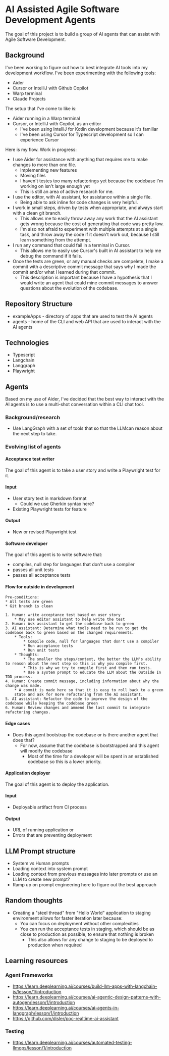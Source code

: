 # AI Assisted Agile Software Development Agents

The goal of this project is to build a group of AI agents that can assist with Agile Software Development.

## Background

I've been working to figure out how to best integrate AI tools into my development workflow.
I've been experimenting with the following tools:

* Aider
* Cursor or IntelliJ with Github Copilot
* Warp terminal
* Claude Projects

The setup that I've come to like is:

* Aider running in a Warp terminal
* Cursor, or IntelliJ with Copilot, as an editor
    * I've been using IntelliJ for Kotlin development because it's familiar
    * I've been using Cursor for Typescript development so I can experience Cursor

Here is my flow. Work in progress:

* I use Aider for assistance with anything that requires me to make changes to more than one file.
    * Implementing new features
    * Moving files
    * I haven't testes too many refactorings yet because the codebase I'm working on isn't large enough yet
    * This is still an area of active research for me.
* I use the editor, with AI assistant, for assistance within a single file.
    * Being able to ask inline for code changes is very helpful.
* I work in small steps, driven by tests when appropriate, and always start with a clean git branch.
    * This allows me to easily throw away any work that the AI assistant gets wrong
    because the cost of generating that code was pretty low.
    * I'm also not afraid to experiment with multiple attempts at a single task,
    and throw away the code if it doesn't work out, because I still learn something from the attempt.
* I run any command that could fail in a terminal in Cursor.
    * This allows me to easily use Cursor's built in AI assistant to help me debug the command if it fails.
* Once the tests are green, or any manual checks are compelete, I make a commit with a descriptive
    commit message that says why I made the commit and/or what I learned during that commit.
    * This description is important because I have a hypothesis that I would write an agent
    that could mine commit messages to answer questions about the evolution of the codebase.

## Repository Structure

* exampleApps - directory of apps that are used to test the AI agents
* agents - home of the CLI and web API that are used to interact with the AI agents

## Technologies

* Typescript
* Langchain
* Langgraph
* Playwright

## Agents

Based on my use of Aider, I've decided that the best way to interact with the AI agents is to use a multi-shot conversation within a CLI chat tool.

### Background/research

* Use LangGraph with a set of tools that so that the LLMcan reason about the next step to take.

### Evolving list of agents

#### Acceptance test writer

The goal of this agent is to take a user story and write a Playwright test for it.

#### Input
* User story text in markdown format
    * Could we use Gherkin syntax here?
* Existing Playwright tests for feature

#### Output
* New or revised Playwright test


#### Software developer

The goal of this agent is to write software that:

* compiles, null step for languages that don't use a compiler
* passes all unit tests
* passes all acceptance tests

#### Flow for outside in development
    Pre-conditions:
    * All tests are green
    * Git branch is clean

    1. Human: write acceptance test based on user story
        * May use editor assistant to help write the test
    2. Human: Ask assistant to get the codebase back to green
    3. AI assistant: Determine what tools need to be run to get the codebase back to green based on the changed requirements.
        * Tools:
            * Compile code, null for languages that don't use a compiler
            * Run acceptance tests
            * Run unit tests
        * Thoughts:
            * The smaller the steps/context, the better the LLM's ability to reason about the next step so this is why you compile first.
            * This is why we try to compile first and then run tests.
            * Use a system prompt to educate the LLM about the Outside In TDD process.
    4. Human: Create commit message, including information about why the change was made.
        * A commit is made here so that it is easy to roll back to a green
        state and ask for more refactoring from the AI assistant.
    5. AI assistant: Refactor the code to improve the design of the codebase while keeping the codebase green
    6. Human: Review changes and ammend the last commit to integrate refactoring changes.

#### Edge cases
* Does this agent bootstrap the codebase or is there another agent that does that?
    * For now, assume that the codebase is bootstrapped and this agent will modify the codebase
        * Most of the time for a developer will be spent in an established codebase
        so this is a lower priority.


#### Application deployer

The goal of this agent is to deploy the application.

#### Input
* Deployable artifact from CI process

#### Output
* URL of running application
or
* Errors that are preventing deployment

## LLM Prompt structure

* System vs Human prompts
* Loading context into system prompt
* Loading context from previous messages into later prompts or use an LLM to create new prompt?
* Ramp up on prompt engineering here to figure out the best approach

## Random thoughts

* Creating a "steel thread" from "Hello World" application to staging environment allows for faster iteration later because:
    * You can focus on deployment without other complexities
    * You can run the acceptance tests in staging, which should be as close to production as possible, to
        ensure that nothing is broken
        * This also allows for any change to staging to be deployed to production when required

## Learning resources

### Agent Frameworks

* https://learn.deeplearning.ai/courses/build-llm-apps-with-langchain-js/lesson/1/introduction
* https://learn.deeplearning.ai/courses/ai-agentic-design-patterns-with-autogen/lesson/1/introduction
* https://learn.deeplearning.ai/courses/ai-agents-in-langgraph/lesson/1/introduction
* https://github.com/disler/poc-realtime-ai-assistant

### Testing

* https://learn.deeplearning.ai/courses/automated-testing-llmops/lesson/1/introduction
